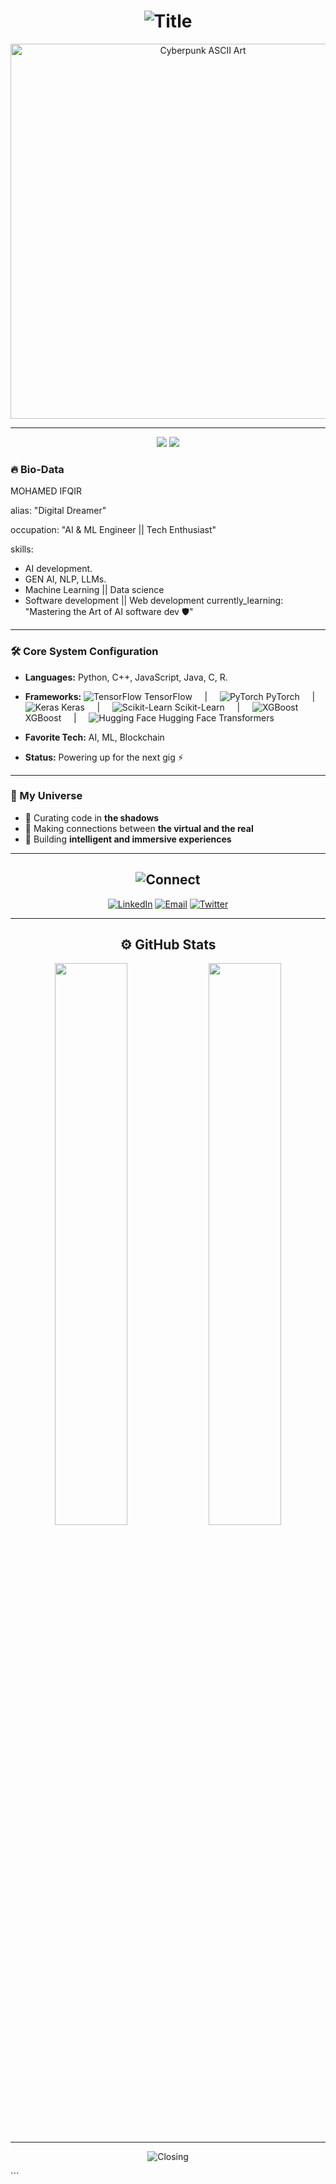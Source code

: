 <!-- Cyberpunk-themed GitHub Profile README -->

<h1 align="center">
  <img src="https://readme-typing-svg.herokuapp.com?font=Electrolize&size=40&color=00FFF7&center=true&vCenter=true&width=550&lines=Welcome+to+My+Neon+World;I+Am+Mohamed+IFQIR+a+Cyber+Warrior;Exploring+the+Depths+of+Code!" alt="Title">
</h1>

<!-- ASCII art for cyberpunk aesthetic -->
<p align="center">
  <img src="https://mir-s3-cdn-cf.behance.net/project_modules/max_1200/ddb7c241139069.579a151837fb2.gif" width="600" alt="Cyberpunk ASCII Art">
</p>

---

<p align="center">
  <img src="https://img.shields.io/badge/%E2%9A%A1%20Currently%20Hacking%20On-C++%20%7C%20JavaScript%20%7C%20Python-%23ff007f?style=for-the-badge" />
  <img src="https://img.shields.io/badge/%E2%9D%A4%EF%B8%8F%20Loves%20Working%20With-ML%20%7C%20AI%20%7C%20Blockchain-%2300ffbf?style=for-the-badge" />
</p>


### 🔥 Bio-Data 
MOHAMED IFQIR

alias: "Digital Dreamer"

occupation: "AI & ML Engineer || Tech Enthusiast"

skills:
  - AI development.
  - GEN AI, NLP, LLMs.
  - Machine Learning || Data science
  - Software development || Web development
currently_learning: "Mastering the Art of AI software dev 🛡️"

---

### 🛠️ Core System Configuration

- **Languages:** Python, C++, JavaScript, Java, C, R.
- **Frameworks:** ![TensorFlow](https://upload.wikimedia.org/wikipedia/commons/2/2d/Tensorflow_logo.svg) TensorFlow &nbsp;&nbsp;&nbsp; | &nbsp;&nbsp;&nbsp;
![PyTorch](https://upload.wikimedia.org/wikipedia/commons/9/96/Pytorch_logo.png) PyTorch &nbsp;&nbsp;&nbsp; | &nbsp;&nbsp;&nbsp;
![Keras](https://upload.wikimedia.org/wikipedia/commons/a/ae/Keras_logo.svg) Keras &nbsp;&nbsp;&nbsp; | &nbsp;&nbsp;&nbsp;
![Scikit-Learn](https://upload.wikimedia.org/wikipedia/commons/0/05/Scikit_learn_logo_small.svg) Scikit-Learn &nbsp;&nbsp;&nbsp; | &nbsp;&nbsp;&nbsp;
![XGBoost](https://raw.githubusercontent.com/dmlc/xgboost/master/doc/logo/xgboost-logo-small.png) XGBoost &nbsp;&nbsp;&nbsp; | &nbsp;&nbsp;&nbsp;
![Hugging Face](https://huggingface.co/front/assets/huggingface_logo-noborder.svg) Hugging Face Transformers

- **Favorite Tech:** AI, ML, Blockchain
- **Status:** Powering up for the next gig ⚡️

---

### 🌌 My Universe

- 💾 Curating code in **the shadows**
- 🌌 Making connections between **the virtual and the real**
- 🔧 Building **intelligent and immersive experiences**

---

<h2 align="center">
  <img src="https://readme-typing-svg.herokuapp.com?font=Electrolize&size=25&color=F700FF&center=true&width=500&lines=Connect+With+Me+In+The+Digital+Realm:" alt="Connect">
</h2>

<p align="center">
  <a href="https://www.linkedin.com/in/YOURUSERNAME" target="_blank"><img alt="LinkedIn" src="https://img.shields.io/badge/LinkedIn-%230077B5.svg?&style=for-the-badge&logo=linkedin&logoColor=white" /></a>
  <a href="mailto:yourmail@domain.com"><img alt="Email" src="https://img.shields.io/badge/Email-%23D14836.svg?&style=for-the-badge&logo=gmail&logoColor=white" /></a>
  <a href="https://twitter.com/YOURUSERNAME" target="_blank"><img alt="Twitter" src="https://img.shields.io/badge/Twitter-%231DA1F2.svg?&style=for-the-badge&logo=twitter&logoColor=white" /></a>
</p>

---

<h2 align="center">⚙️ GitHub Stats</h2>

<p align="center">
  <img width="48%" src="https://github-readme-stats.vercel.app/api?username=YOURUSERNAME&show_icons=true&theme=radical&title_color=00FFFF&icon_color=F700FF" />
  <img width="48%" src="https://github-readme-streak-stats.herokuapp.com/?user=YOURUSERNAME&theme=radical&ring=FF00FF&fire=00FFFF" />
</p>

---

<p align="center">
  <img src="https://readme-typing-svg.herokuapp.com?font=Electrolize&size=20&color=00FFFF&center=true&width=500&lines=Thank+you+for+visiting+my+cyber-domain." alt="Closing">
</p>
```
